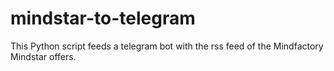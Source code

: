 # mindstar-to-telegram
This Python script feeds a telegram bot with the rss feed of the Mindfactory Mindstar offers.
